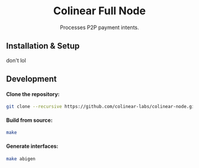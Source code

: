 <div align="center">
<h1>Colinear Full Node</h1>
Processes P2P payment intents.
</div>

## Installation & Setup

don't lol

## Development

#### Clone the repository:
```bash
git clone --recursive https://github.com/colinear-labs/colinear-node.git
```

#### Build from source:

```bash
make
```

#### Generate interfaces:

```bash
make abigen
```
